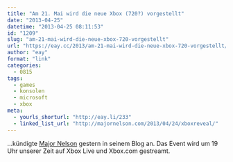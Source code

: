 ```yaml
---
title: "Am 21. Mai wird die neue Xbox (720?) vorgestellt"
date: "2013-04-25"
datetime: "2013-04-25 08:11:53"
id: "1209"
slug: "am-21-mai-wird-die-neue-xbox-720-vorgestellt"
url: "https://eay.cc/2013/am-21-mai-wird-die-neue-xbox-720-vorgestellt/"
author: "eay"
format: "link"
categories:
  - 0815
tags:
  - games
  - konsolen
  - microsoft
  - xbox
meta:
  - yourls_shorturl: "http://eay.li/233"
  - linked_list_url: "http://majornelson.com/2013/04/24/xboxreveal/"
---
```


...kündigte [Major Nelson](http://en.m.wikipedia.org/wiki/Larry_Hryb) gestern in seinem Blog an. Das Event wird um 19 Uhr unserer Zeit auf Xbox Live und Xbox.com gestreamt.
